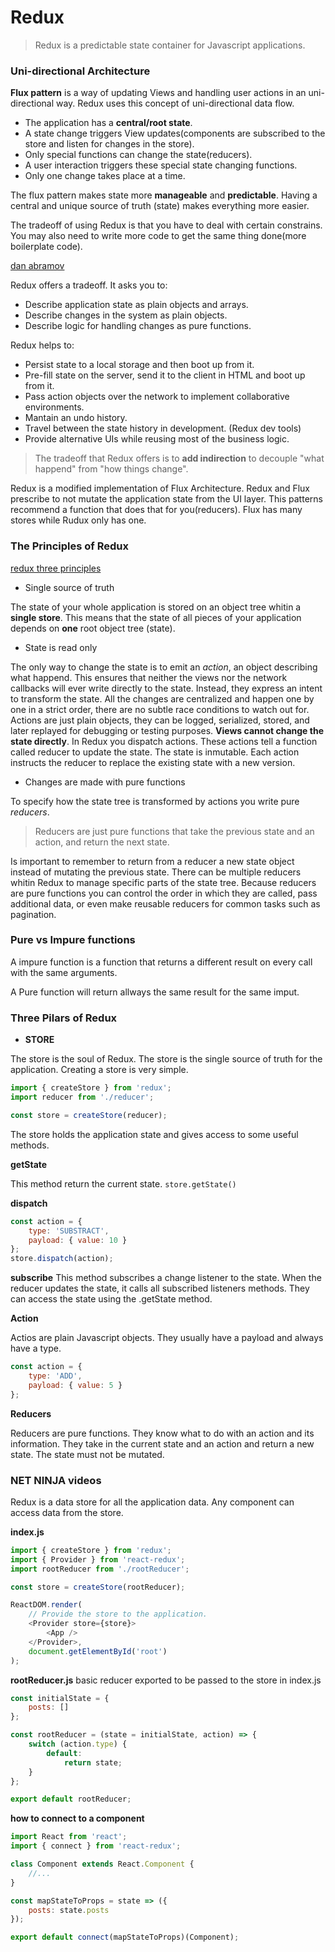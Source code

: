 # Redux

> Redux is a predictable state container for Javascript applications.

### Uni-directional Architecture

**Flux pattern** is a way of updating Views and handling user actions in an uni-directional way. Redux uses this concept of uni-directional data flow.

- The application has a **central/root state**.
- A state change triggers View updates(components are subscribed to the store and listen for changes in the store).
- Only special functions can change the state(reducers).
- A user interaction triggers these special state changing functions.
- Only one change takes place at a time.

The flux pattern makes state more **manageable** and **predictable**. Having a central and unique source of truth (state) makes everything more easier.

The tradeoff of using Redux is that you have to deal with certain constrains. You may also need to write more code to get the same thing done(more boilerplate code).

[dan abramov](https://medium.com/@dan_abramov/you-might-not-need-redux-be46360cf367)

Redux offers a tradeoff. It asks you to:

- Describe application state as plain objects and arrays.
- Describe changes in the system as plain objects.
- Describe logic for handling changes as pure functions.

Redux helps to:

- Persist state to a local storage and then boot up from it.
- Pre-fill state on the server, send it to the client in HTML and boot up from it.
- Pass action objects over the network to implement collaborative environments.
- Mantain an undo history.
- Travel between the state history in development. (Redux dev tools)
- Provide alternative UIs while reusing most of the business logic.

> The tradeoff that Redux offers is to **add indirection** to decouple "what happend" from "how things change".

Redux is a modified implementation of Flux Architecture.
Redux and Flux prescribe to not mutate the application state from the UI layer. This patterns recommend a function that does that for you(reducers).
Flux has many stores while Rudux only has one.

### The Principles of Redux

[redux three principles](https://redux.js.org/introduction/three-principles)

- Single source of truth

The state of your whole application is stored on an object tree whitin a **single store**. This means that the state of all pieces of your application depends on **one** root object tree (state).

- State is read only

The only way to change the state is to emit an _action_, an object describing what happend. This ensures that neither the views nor the network callbacks will ever write directly to the state. Instead, they express an intent to transform the state. All the changes are centralized and happen one by one in a strict order, there are no subtle race conditions to watch out for. Actions are just plain objects, they can be logged, serialized, stored, and later replayed for debugging or testing purposes. **Views cannot change the state directly**. In Redux you dispatch actions. These actions tell a function called reducer to update the state. The state is inmutable. Each action instructs the reducer to replace the existing state with a new version.

- Changes are made with pure functions

To specify how the state tree is transformed by actions you write pure _reducers_.

> Reducers are just pure functions that take the previous state and an action, and return the next state.

Is important to remember to return from a reducer a new state object instead of mutating the previous state. There can be multiple reducers whitin Redux to manage specific parts of the state tree. Because reducers are pure functions you can control the order in which they are called, pass additional data, or even make reusable reducers for common tasks such as pagination.

### Pure vs Impure functions

A impure function is a function that returns a different result on every call with the same arguments.

A Pure function will return allways the same result for the same imput.

### Three Pilars of Redux

- **STORE**

The store is the soul of Redux. The store is the single source of truth for the application. Creating a store is very simple.

```javascript
import { createStore } from 'redux';
import reducer from './reducer';

const store = createStore(reducer);
```

The store holds the application state and gives access to some useful methods.

**getState**

This method return the current state.
`store.getState()`

**dispatch**

```javascript
const action = {
	type: 'SUBSTRACT',
	payload: { value: 10 }
};
store.dispatch(action);
```

**subscribe**
This method subscribes a change listener to the state. When the reducer updates the state, it calls all subscribed listeners methods.
They can access the state using the .getState method.

**Action**

Actios are plain Javascript objects. They usually have a payload and always have a type.

```javascript
const action = {
	type: 'ADD',
	payload: { value: 5 }
};
```

**Reducers**

Reducers are pure functions. They know what to do with an action and its information.
They take in the current state and an action and return a new state. The state must not be mutated.

### NET NINJA videos

Redux is a data store for all the application data.
Any component can access data from the store.

**index.js**

```javascript
import { createStore } from 'redux';
import { Provider } from 'react-redux';
import rootReducer from './rootReducer';

const store = createStore(rootReducer);

ReactDOM.render(
	// Provide the store to the application.
	<Provider store={store}>
		<App />
	</Provider>,
	document.getElementById('root')
);
```

**rootReducer.js**
basic reducer exported to be passed to the store in index.js

```javascript
const initialState = {
	posts: []
};

const rootReducer = (state = initialState, action) => {
	switch (action.type) {
		default:
			return state;
	}
};

export default rootReducer;
```

**how to connect to a component**

```javascript
import React from 'react';
import { connect } from 'react-redux';

class Component extends React.Component {
	//...
}

const mapStateToProps = state => ({
	posts: state.posts
});

export default connect(mapStateToProps)(Component);
```
